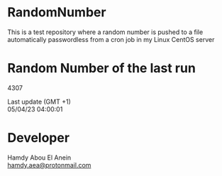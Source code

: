 # RandomNumber    
This is a test repository where a random number is pushed to a file automatically passwordless from a cron job in my Linux CentOS server    
# Random Number of the last run   
4307
      
Last update (GMT +1)    
05/04/23 04:00:01
# Developer    
Hamdy Abou El Anein   
hamdy.aea@protonmail.com
